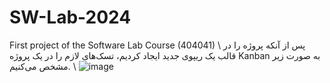 # SW-Lab-2024
First project of the Software Lab Course (404041)
\\
پس از آنکه پروژه را در قالب یک ریپوی جدید ایجاد کردیم، تسک‌های لازم را در یک پروژه Kanban به صورت زیر مشخص می‌کنیم.
\\
![image](https://github.com/AmBadAl/SW-Lab-2024/assets/62250863/4538b293-6826-4f74-b3ed-4d748f3074f9)
